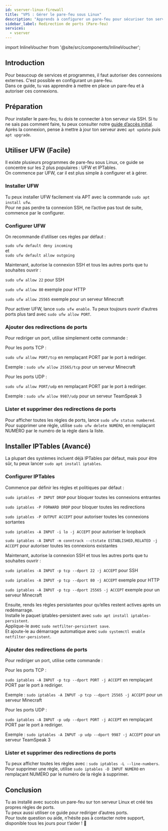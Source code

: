 ```yaml
---
id: vserver-linux-firewall
title: "VPS : Gérer le pare-feu sous Linux"
description: "Apprends à configurer un pare-feu pour sécuriser ton serveur et autoriser les connexions externes nécessaires → Découvre-le maintenant"
sidebar_label: Redirection de ports (Pare-feu)
services:
  - vserver
---
```


import InlineVoucher from '@site/src/components/InlineVoucher';

## Introduction

Pour beaucoup de services et programmes, il faut autoriser des connexions externes. C’est possible en configurant un pare-feu.  
Dans ce guide, tu vas apprendre à mettre en place un pare-feu et à autoriser ces connexions.

<InlineVoucher />

## Préparation

Pour installer le pare-feu, tu dois te connecter à ton serveur via SSH. Si tu ne sais pas comment faire, tu peux consulter notre [guide d’accès initial](vserver-linux-ssh.md).  
Après la connexion, pense à mettre à jour ton serveur avec `apt update` puis `apt upgrade`.

## Utiliser UFW (Facile)

Il existe plusieurs programmes de pare-feu sous Linux, ce guide se concentre sur les 2 plus populaires : UFW et IPTables.  
On commence par UFW, car il est plus simple à configurer et à gérer.

### Installer UFW

Tu peux installer UFW facilement via APT avec la commande `sudo apt install ufw`.  
Pour ne pas perdre ta connexion SSH, ne l’active pas tout de suite, commence par le configurer.

### Configurer UFW

On recommande d’utiliser ces règles par défaut :

`sudo ufw default deny incoming`  
et  
`sudo ufw default allow outgoing`

Maintenant, autorise la connexion SSH et tous les autres ports que tu souhaites ouvrir :

`sudo ufw allow 22` pour SSH

`sudo ufw allow 80` exemple pour HTTP

`sudo ufw allow 25565` exemple pour un serveur Minecraft

Pour activer UFW, lance `sudo ufw enable`. Tu peux toujours ouvrir d’autres ports plus tard avec `sudo ufw allow PORT`.

### Ajouter des redirections de ports

Pour rediriger un port, utilise simplement cette commande :

Pour les ports TCP :

`sudo ufw allow PORT/tcp` en remplaçant PORT par le port à rediriger.

Exemple : `sudo ufw allow 25565/tcp` pour un serveur Minecraft

Pour les ports UDP :

`sudo ufw allow PORT/udp` en remplaçant PORT par le port à rediriger.

Exemple : `sudo ufw allow 9987/udp` pour un serveur TeamSpeak 3

### Lister et supprimer des redirections de ports

Pour afficher toutes les règles de ports, lance `sudo ufw status numbered`.  
Pour supprimer une règle, utilise `sudo ufw delete NUMÉRO`, en remplaçant NUMÉRO par le numéro de la règle dans la liste.

## Installer IPTables (Avancé)

La plupart des systèmes incluent déjà IPTables par défaut, mais pour être sûr, tu peux lancer `sudo apt install iptables`.

### Configurer IPTables

Commence par définir les règles et politiques par défaut :

`sudo iptables -P INPUT DROP` pour bloquer toutes les connexions entrantes

`sudo iptables -P FORWARD DROP` pour bloquer toutes les redirections

`sudo iptables -P OUTPUT ACCEPT` pour autoriser toutes les connexions sortantes

`sudo iptables -A INPUT -i lo -j ACCEPT` pour autoriser le loopback

`sudo iptables -A INPUT -m conntrack --ctstate ESTABLISHED,RELATED -j ACCEPT` pour autoriser toutes les connexions existantes

Maintenant, autorise la connexion SSH et tous les autres ports que tu souhaites ouvrir :

`sudo iptables -A INPUT -p tcp --dport 22 -j ACCEPT` pour SSH

`sudo iptables -A INPUT -p tcp --dport 80 -j ACCEPT` exemple pour HTTP

`sudo iptables -A INPUT -p tcp --dport 25565 -j ACCEPT` exemple pour un serveur Minecraft

Ensuite, rends les règles persistantes pour qu’elles restent actives après un redémarrage.  
Installe le paquet iptables-persistent avec `sudo apt install iptables-persistent`.  
Applique-le avec `sudo netfilter-persistent save`.  
Et ajoute-le au démarrage automatique avec `sudo systemctl enable netfilter-persistent`.

### Ajouter des redirections de ports

Pour rediriger un port, utilise cette commande :

Pour les ports TCP :

`sudo iptables -A INPUT -p tcp --dport PORT -j ACCEPT` en remplaçant PORT par le port à rediriger.

Exemple : `sudo iptables -A INPUT -p tcp --dport 25565 -j ACCEPT` pour un serveur Minecraft

Pour les ports UDP :

`sudo iptables -A INPUT -p udp --dport PORT -j ACCEPT` en remplaçant PORT par le port à rediriger.

Exemple : `sudo iptables -A INPUT -p udp --dport 9987 -j ACCEPT` pour un serveur TeamSpeak 3

### Lister et supprimer des redirections de ports

Tu peux afficher toutes les règles avec : `sudo iptables -L --line-numbers`.  
Pour supprimer une règle, utilise `sudo iptables -D INPUT NUMÉRO` en remplaçant NUMÉRO par le numéro de la règle à supprimer.

## Conclusion

Tu as installé avec succès un pare-feu sur ton serveur Linux et créé tes propres règles de ports.  
Tu peux aussi utiliser ce guide pour rediriger d’autres ports.  
Pour toute question ou aide, n’hésite pas à contacter notre support, disponible tous les jours pour t’aider ! 🙂

<InlineVoucher />